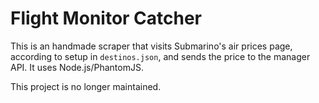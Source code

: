 # Flight Monitor Catcher

This is an handmade scraper that visits Submarino's air prices page, according to setup in `destinos.json`, and sends the price to the manager API. It uses Node.js/PhantomJS.  

This project is no longer maintained.
